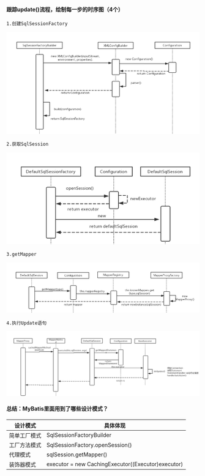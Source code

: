 #### 跟踪update()流程，绘制每一步的时序图（4个）
`1.创建SqlSessionFactory`

![创建SqlSessionFactory](imgs/1-Mybatis-SqlSessionFactoryBuilder.jpg)

`2.获取SqlSession`

![获取SqlSession](imgs/2-Mybatis-SqlSession.jpg)

`3.getMapper`

![getMapper](imgs/3-Mybatis-GetMapper.jpg)

`4.执行Update语句`

![执行Update语句](imgs/4-Mybatis-UpdateStatement.jpg)

#### 总结：MyBatis里面用到了哪些设计模式？

设计模式|具体体现
---|---
简单工厂模式 | SqlSessionFactoryBuilder 
工厂方法模式 |SqlSessionFactory.openSession() 
代理模式|sqlSession.getMapper()
装饰器模式|executor = new CachingExecutor((Executor)executor)



